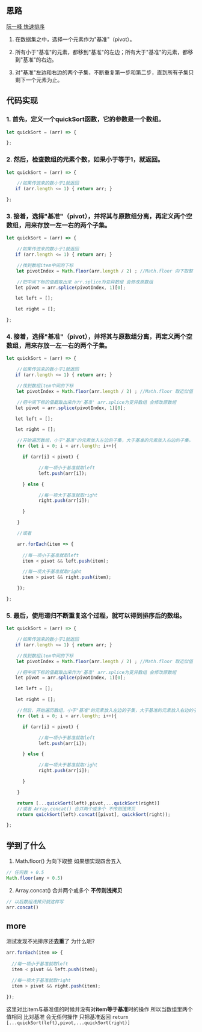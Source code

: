 ## 思路

[阮一峰 快速排序](https://www.ruanyifeng.com/blog/2011/04/quicksort_in_javascript.html)



1. 在数据集之中，选择一个元素作为"基准"（pivot）。

2. 所有小于"基准"的元素，都移到"基准"的左边；所有大于"基准"的元素，都移到"基准"的右边。

3. 对"基准"左边和右边的两个子集，不断重复第一步和第二步，直到所有子集只剩下一个元素为止。


## 代码实现


### 1. 首先，定义一个quickSort函数，它的参数是一个数组。
```js
let quickSort = (arr) => {

};
```

### 2. 然后，检查数组的元素个数，如果小于等于1，就返回。
```js
let quickSort = (arr) => {

    //如果传进来的数小于1就返回
　　if (arr.length <= 1) { return arr; }

};
```

### 3. 接着，选择"基准"（pivot），并将其与原数组分离，再定义两个空数组，用来存放一左一右的两个子集。

```js
let quickSort = (arr) => {

    //如果传进来的数小于1就返回
　　if (arr.length <= 1) { return arr; }

    //找到数组item中间的下标
　  let pivotIndex = Math.floor(arr.length / 2) ; //Math.floor 向下取整

    //把中间下标的值截取出来 arr.splice为变异数组 会修改原数组
　　let pivot = arr.splice(pivotIndex, 1)[0];

　　let left = [];

　　let right = [];

};
```


### 4. 接着，选择"基准"（pivot），并将其与原数组分离，再定义两个空数组，用来存放一左一右的两个子集。

```js
let quickSort = (arr) => {

    //如果传进来的数小于1就返回
　　if (arr.length <= 1) { return arr; }

    //找到数组item中间的下标
　  let pivotIndex = Math.floor(arr.length / 2) ; //Math.floor 取近似值

    //把中间下标的值截取出来作为'基准' arr.splice为变异数组 会修改原数组
　　let pivot = arr.splice(pivotIndex, 1)[0];

　　let left = [];

　　let right = [];

    //开始遍历数组，小于"基准"的元素放入左边的子集，大于基准的元素放入右边的子集。
    for (let i = 0; i < arr.length; i++){

      if (arr[i] < pivot) {

            //每一项小于基准就取left
  　　　　　　left.push(arr[i]);

      } else {

            //每一项大于基准就取right
  　　　　　　right.push(arr[i]);

      }

    }

    //或者

    arr.forEach(item => {
      
      //每一项小于基准就取left
      item < pivot && left.push(item);

      //每一项大于基准就取right
      item > pivot && right.push(item);

    });

};
```

### 5. 最后，使用递归不断重复这个过程，就可以得到排序后的数组。
```js
let quickSort = (arr) => {

    //如果传进来的数小于1就返回
　　if (arr.length <= 1) { return arr; }

    //找到数组item中间的下标
　  let pivotIndex = Math.floor(arr.length / 2) ; //Math.floor 取近似值

    //把中间下标的值截取出来作为'基准' arr.splice为变异数组 会修改原数组
　　let pivot = arr.splice(pivotIndex, 1)[0];

　　let left = [];

　　let right = [];

    //然后，开始遍历数组，小于"基准"的元素放入左边的子集，大于基准的元素放入右边的子集。
    for (let i = 0; i < arr.length; i++){

      if (arr[i] < pivot) {

            //每一项小于基准就取left
  　　　　　　left.push(arr[i]);

      } else {

            //每一项大于基准就取right
  　　　　　　right.push(arr[i]);

      }

    }

    return [...quickSort(left),pivot,...quickSort(right)]
    //或者 Array.concat() 合并两个或多个 不传则浅拷贝
    return quickSort(left).concat([pivot], quickSort(right));

};
```


## 学到了什么
1. Math.floor() 为向下取整
如果想实现四舍五入
```js
// 任何数 + 0.5
Math.floor(any + 0.5)
```


2. Array.concat() 合并两个或多个 **不传则浅拷贝**
```js
// 以后数组浅拷贝就这样写
arr.concat()
```


## more
测试发现不光排序还**去重**了
为什么呢?
```js
arr.forEach(item => {
  
  //每一项小于基准就取left
  item < pivot && left.push(item);

  //每一项大于基准就取right
  item > pivot && right.push(item);

});
```

这里对比item与基准值的时候并没有对**item等于基准**时的操作
所以当数组里两个值相同 比对基准 会无任何操作
只把基准返回 ``` return [...quickSort(left),pivot,...quickSort(right)] ``` 